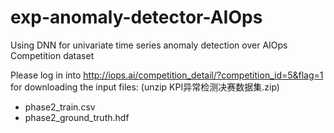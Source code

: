 # exp-anomaly-detector-AIOps
Using DNN for univariate time series anomaly detection over AIOps Competition dataset


Please log in into http://iops.ai/competition_detail/?competition_id=5&flag=1 for downloading the input files:
(unzip KPI异常检测决赛数据集.zip)
* phase2_train.csv
* phase2_ground_truth.hdf
